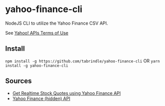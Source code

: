 # yahoo-finance-cli

NodeJS CLI to utilize the Yahoo Finance CSV API.

See [Yahoo! APIs Terms of Use](https://developer.yahoo.com/terms/)

## Install

`npm install -g https://github.com/tabrindle/yahoo-finance-cli`
OR
`yarn install -g yahoo-finance-cli `

## Sources

- [Get Realtime Stock Quotes using Yahoo Finance API](http://meumobi.github.io/stocks%20apis/2016/03/13/get-realtime-stock-quotes-yahoo-finance-api.html)
- [Yahoo Finance (hidden) API](https://greenido.wordpress.com/2009/12/22/work-like-a-pro-with-yahoo-finance-hidden-api/)
